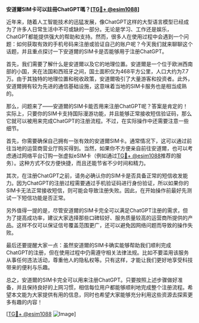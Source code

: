 **安道爾SIM卡可以註冊ChatGPT嗎？[[TG💪+ @esim1088](https://t.me/s/esim1088)]**

近年来，随着人工智能技术的迅猛发展，像ChatGPT这样的大型语言模型已经成为了许多人日常生活中不可或缺的一部分。无论是学习、工作还是娱乐，ChatGPT都能提供强大的帮助和支持。然而，很多人在使用过程中会遇到一个问题：如何获取有效的手机号码来注册或验证自己的账户呢？今天我们就来聊聊这个话题，并且重点探讨一下安道爾的SIM卡是否能够用于注册ChatGPT。

首先，我们需要了解什么是安道爾以及它的地理位置。安道爾是一个位于欧洲西南部的小国，夹在法国和西班牙之间，国土面积仅为468平方公里，人口大约为7.7万。由于其独特的地理位置和税收政策，安道爾吸引了大量游客和投资者。此外，安道爾拥有较为先进的通信基础设施，这意味着当地的SIM卡服务也是相当成熟的。

那么，问题来了——安道爾的SIM卡能否用来注册ChatGPT呢？答案是肯定的！实际上，只要你的SIM卡支持国际漫游功能，并且能够正常接收短信验证码，那么它就可以被用来完成ChatGPT的注册流程。不过，在实际操作中还需要注意一些细节。

首先，你需要确保自己拥有一张有效的安道爾SIM卡。通常情况下，这可以通过前往当地的运营商营业厅购买得到。当然，如果你不方便亲自前往安道爾，也可以考虑通过网络平台订购一张虚拟eSIM卡（例如通过[TG💪+ @esim1088](https://t.me/s/esim1088)推荐的服务）。这种方式不仅方便快捷，而且还能节省不少时间和精力。

其次，在注册ChatGPT之前，请务必确认你的SIM卡是否具备正常的短信收发能力。因为ChatGPT的注册过程需要通过手机验证码进行身份验证，所以如果你的SIM卡无法正常接收短信，则可能会导致注册失败。因此，在开始操作前最好先测试一下短信功能是否正常。

另外值得一提的是，尽管安道爾的SIM卡完全可以满足ChatGPT注册的需求，但为了提高成功率，建议大家选择那些口碑较好、服务质量较高的运营商所提供的产品。这样不仅可以保证信号覆盖范围更广，还可以避免因网络问题而导致的操作失败。

最后还要提醒大家一点：虽然安道爾的SIM卡确实能够帮助我们顺利完成ChatGPT的注册，但在使用过程中仍需遵守相关法律法规。比如不要滥用该服务从事任何违法活动，尊重他人的隐私权等。只有这样，才能让我们更好地享受科技带来的便利与乐趣。

总之，安道爾的SIM卡完全可以用来注册ChatGPT。只要按照上述步骤做好准备，并且保持良好的上网习惯，相信每位用户都能够顺利地完成整个注册流程。希望本文能为大家提供有用的信息，同时也希望大家能够充分利用这些资源去探索更多有趣的内容！

[[TG💪+ @esim1088](https://t.me/s/esim1088) ![Image](https://i.postimg.cc/4NQfJmqS/Snipaste-2025-05-13-00-14-12.png)]